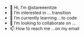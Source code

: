 - 👋 Hi, I’m @stareeenitze
- 👀 I’m interested in ... transition
- 🌱 I’m currently learning ...to code
- 💞️ I’m looking to collaborate on ...
- 📫 How to reach me ...on my email

<!---
stareeenitze/stareeenitze is a ✨ special ✨ repository because its `README.md` (this file) appears on your GitHub profile.
You can click the Preview link to take a look at your changes.
--->
